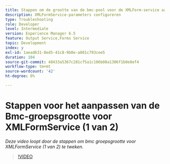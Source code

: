 ```yaml
---
title: Stappen om de grootte van de bmc-pool voor de XMLForm-service aan te passen (1 van 2)
description: XMLFormService-parameters configureren
type: Troubleshooting
role: Developer
level: Intermediate
version: Experience Manager 6.5
feature: Output Service,Forms Service
topic: Development
index: y
exl-id: 1aead631-8ed5-41c8-9b0e-a081c793cee5
duration: 104
source-git-commit: 48433a5367c281cf5a1c106b08a1306f1b0e8ef4
workflow-type: tm+mt
source-wordcount: '42'
ht-degree: 0%

---
```



# Stappen voor het aanpassen van de Bmc-groepsgrootte voor XMLFormService (1 van 2)

*Deze video loopt door de stappen om bmc groepsgrootte voor XMLFormService (1 van 2) te tweken.*

>[!VIDEO](https://video.tv.adobe.com/v/335552?quality=12&learn=on)
